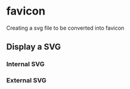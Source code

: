 # favicon
Creating a svg file to be converted into favicon

## Display a SVG

### Internal SVG

### External SVG

<object>
</object>
